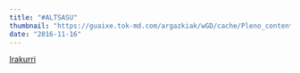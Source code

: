 ```yaml
---
title: "#ALTSASU"
thumbnail: "https://guaixe.tok-md.com/argazkiak/wGD/cache/Pleno_content.JPG"
date: "2016-11-16"
---
```

[Irakurri](https://guaixe.eus/altsasu/1479326165216-altsasu)

